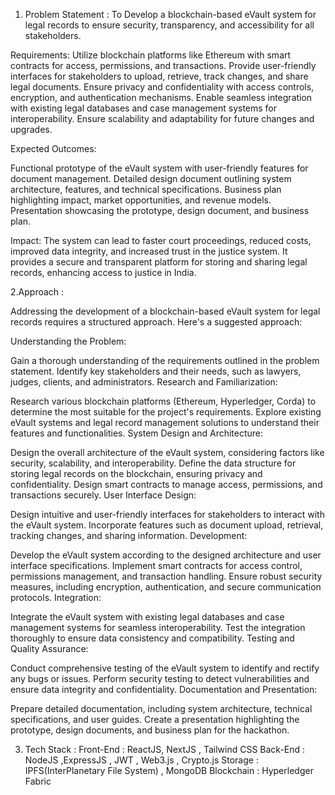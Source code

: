 1. Problem Statement : 
To Develop a blockchain-based eVault system for legal records to ensure security, transparency, and accessibility for all stakeholders.

Requirements:
Utilize blockchain platforms like Ethereum with smart contracts for access, permissions, and transactions.
Provide user-friendly interfaces for stakeholders to upload, retrieve, track changes, and share legal documents.
Ensure privacy and confidentiality with access controls, encryption, and authentication mechanisms.
Enable seamless integration with existing legal databases and case management systems for interoperability.
Ensure scalability and adaptability for future changes and upgrades.

Expected Outcomes:

Functional prototype of the eVault system with user-friendly features for document management.
Detailed design document outlining system architecture, features, and technical specifications.
Business plan highlighting impact, market opportunities, and revenue models.
Presentation showcasing the prototype, design document, and business plan.

Impact:
The system can lead to faster court proceedings, reduced costs, improved data integrity, and increased trust in the justice system. It provides a secure and transparent platform for storing and sharing legal records, enhancing access to justice in India.

2.Approach :

 Addressing the development of a blockchain-based eVault system for legal records requires a structured approach. Here's a suggested approach:

Understanding the Problem:

Gain a thorough understanding of the requirements outlined in the problem statement.
Identify key stakeholders and their needs, such as lawyers, judges, clients, and administrators.
Research and Familiarization:

Research various blockchain platforms (Ethereum, Hyperledger, Corda) to determine the most suitable for the project's requirements.
Explore existing eVault systems and legal record management solutions to understand their features and functionalities.
System Design and Architecture:

Design the overall architecture of the eVault system, considering factors like security, scalability, and interoperability.
Define the data structure for storing legal records on the blockchain, ensuring privacy and confidentiality.
Design smart contracts to manage access, permissions, and transactions securely.
User Interface Design:

Design intuitive and user-friendly interfaces for stakeholders to interact with the eVault system.
Incorporate features such as document upload, retrieval, tracking changes, and sharing information.
Development:

Develop the eVault system according to the designed architecture and user interface specifications.
Implement smart contracts for access control, permissions management, and transaction handling.
Ensure robust security measures, including encryption, authentication, and secure communication protocols.
Integration:

Integrate the eVault system with existing legal databases and case management systems for seamless interoperability.
Test the integration thoroughly to ensure data consistency and compatibility.
Testing and Quality Assurance:

Conduct comprehensive testing of the eVault system to identify and rectify any bugs or issues.
Perform security testing to detect vulnerabilities and ensure data integrity and confidentiality.
Documentation and Presentation:

Prepare detailed documentation, including system architecture, technical specifications, and user guides.
Create a presentation highlighting the prototype, design documents, and business plan for the hackathon.

3. Tech Stack :
Front-End : ReactJS, NextJS , Tailwind CSS 
Back-End :  NodeJS ,ExpressJS , JWT , Web3.js , Crypto.js
Storage : IPFS(InterPlanetary File System) , MongoDB
Blockchain : Hyperledger Fabric

